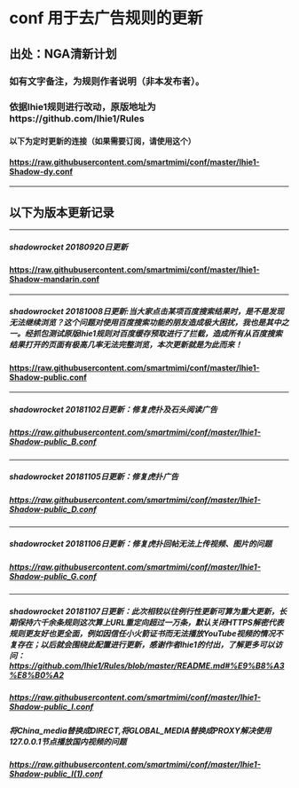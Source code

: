 # conf 用于去广告规则的更新
## 出处：NGA清新计划 
### 如有文字备注，为规则作者说明（非本发布者）。
### 依据lhie1规则进行改动，原版地址为https://github.com/lhie1/Rules
#### 以下为定时更新的连接（如果需要订阅，请使用这个）
#### https://raw.githubusercontent.com/smartmimi/conf/master/lhie1-Shadow-dy.conf
------------------------------------------------------------------------------------------------------------------------------------------
## 以下为版本更新记录
------------------------------------------------------------------------------------------------------------------------------------------
##### shadowrocket 20180920日更新
#### https://raw.githubusercontent.com/smartmimi/conf/master/lhie1-Shadow-mandarin.conf
------------------------------------------------------------------------------------------------------------------------------------------
##### shadowrocket 20181008日更新:当大家点击某项百度搜索结果时，是不是发现无法继续浏览？这个问题对使用百度搜索功能的朋友造成极大困扰，我也是其中之一。经抓包测试原版lhie1规则对百度缓存预取进行了拦截，造成所有从百度搜索结果打开的页面有极高几率无法完整浏览，本次更新就是为此而来！
#### https://raw.githubusercontent.com/smartmimi/conf/master/lhie1-Shadow-public.conf
------------------------------------------------------------------------------------------------------------------------------------------
##### shadowrocket 20181102日更新：修复虎扑及石头阅读广告
##### https://raw.githubusercontent.com/smartmimi/conf/master/lhie1-Shadow-public_B.conf
------------------------------------------------------------------------------------------------------------------------------------------
##### shadowrocket 20181105日更新：修复虎扑广告
##### https://raw.githubusercontent.com/smartmimi/conf/master/lhie1-Shadow-public_D.conf
------------------------------------------------------------------------------------------------------------------------------------------
##### shadowrocket 20181106日更新：修复虎扑回帖无法上传视频、图片的问题
##### https://raw.githubusercontent.com/smartmimi/conf/master/lhie1-Shadow-public_G.conf
------------------------------------------------------------------------------------------------------------------------------------------
##### shadowrocket 20181107日更新：此次相较以往例行性更新可算为重大更新，长期保持六千余条规则这次算上URL重定向超过一万条，默认关闭HTTPS解密代表规则更友好也更全面，例如因信任小火箭证书而无法播放YouTube视频的情况不复存在；以后就会围绕此配置进行更新，感谢作者lhie1的付出，了解更多可以访问：https://github.com/lhie1/Rules/blob/master/README.md#%E9%B8%A3%E8%B0%A2
##### https://raw.githubusercontent.com/smartmimi/conf/master/lhie1-Shadow-public_I.conf
##### 将China_media替换成DIRECT,将GLOBAL_MEDIA替换成PROXY解决使用127.0.0.1节点播放国内视频的问题
##### https://raw.githubusercontent.com/smartmimi/conf/master/lhie1-Shadow-public_I(1).conf
